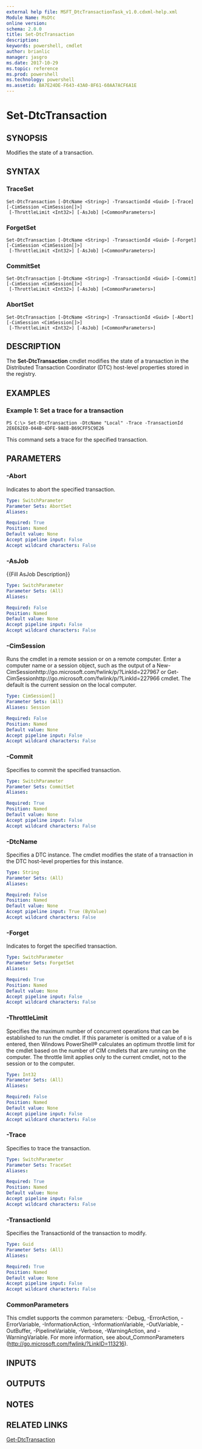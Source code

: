 ```yaml
---
external help file: MSFT_DtcTransactionTask_v1.0.cdxml-help.xml
Module Name: MsDtc
online version: 
schema: 2.0.0
title: Set-DtcTransaction
description: 
keywords: powershell, cmdlet
author: brianlic
manager: jasgro
ms.date: 2017-10-29
ms.topic: reference
ms.prod: powershell
ms.technology: powershell
ms.assetid: BA7E24DE-F643-43A0-8F61-60AA7ACF6A1E
---
```


# Set-DtcTransaction

## SYNOPSIS
Modifies the state of a transaction.

## SYNTAX

### TraceSet
```
Set-DtcTransaction [-DtcName <String>] -TransactionId <Guid> [-Trace] [-CimSession <CimSession[]>]
 [-ThrottleLimit <Int32>] [-AsJob] [<CommonParameters>]
```

### ForgetSet
```
Set-DtcTransaction [-DtcName <String>] -TransactionId <Guid> [-Forget] [-CimSession <CimSession[]>]
 [-ThrottleLimit <Int32>] [-AsJob] [<CommonParameters>]
```

### CommitSet
```
Set-DtcTransaction [-DtcName <String>] -TransactionId <Guid> [-Commit] [-CimSession <CimSession[]>]
 [-ThrottleLimit <Int32>] [-AsJob] [<CommonParameters>]
```

### AbortSet
```
Set-DtcTransaction [-DtcName <String>] -TransactionId <Guid> [-Abort] [-CimSession <CimSession[]>]
 [-ThrottleLimit <Int32>] [-AsJob] [<CommonParameters>]
```

## DESCRIPTION
The **Set-DtcTransaction** cmdlet modifies the state of a transaction in the Distributed Transaction Coordinator (DTC) host-level properties stored in the registry.

## EXAMPLES

### Example 1: Set a trace for a transaction
```
PS C:\> Set-DtcTransaction -DtcName "Local" -Trace -TransactionId 2E6E62E0-044B-4DFE-9A8B-B69CFF5C9E26
```

This command sets a trace for the specified transaction.

## PARAMETERS

### -Abort
Indicates to abort the specified transaction.

```yaml
Type: SwitchParameter
Parameter Sets: AbortSet
Aliases: 

Required: True
Position: Named
Default value: None
Accept pipeline input: False
Accept wildcard characters: False
```

### -AsJob
{{Fill AsJob Description}}

```yaml
Type: SwitchParameter
Parameter Sets: (All)
Aliases: 

Required: False
Position: Named
Default value: None
Accept pipeline input: False
Accept wildcard characters: False
```

### -CimSession
Runs the cmdlet in a remote session or on a remote computer.
Enter a computer name or a session object, such as the output of a New-CimSessionhttp://go.microsoft.com/fwlink/p/?LinkId=227967 or Get-CimSessionhttp://go.microsoft.com/fwlink/p/?LinkId=227966 cmdlet.
The default is the current session on the local computer.

```yaml
Type: CimSession[]
Parameter Sets: (All)
Aliases: Session

Required: False
Position: Named
Default value: None
Accept pipeline input: False
Accept wildcard characters: False
```

### -Commit
Specifies to commit the specified transaction.

```yaml
Type: SwitchParameter
Parameter Sets: CommitSet
Aliases: 

Required: True
Position: Named
Default value: None
Accept pipeline input: False
Accept wildcard characters: False
```

### -DtcName
Specifies a DTC instance.
The cmdlet modifies the state of a transaction in the DTC host-level properties for this instance.

```yaml
Type: String
Parameter Sets: (All)
Aliases: 

Required: False
Position: Named
Default value: None
Accept pipeline input: True (ByValue)
Accept wildcard characters: False
```

### -Forget
Indicates to forget the specified transaction.

```yaml
Type: SwitchParameter
Parameter Sets: ForgetSet
Aliases: 

Required: True
Position: Named
Default value: None
Accept pipeline input: False
Accept wildcard characters: False
```

### -ThrottleLimit
Specifies the maximum number of concurrent operations that can be established to run the cmdlet.
If this parameter is omitted or a value of `0` is entered, then Windows PowerShell® calculates an optimum throttle limit for the cmdlet based on the number of CIM cmdlets that are running on the computer.
The throttle limit applies only to the current cmdlet, not to the session or to the computer.

```yaml
Type: Int32
Parameter Sets: (All)
Aliases: 

Required: False
Position: Named
Default value: None
Accept pipeline input: False
Accept wildcard characters: False
```

### -Trace
Specifies to trace the transaction.

```yaml
Type: SwitchParameter
Parameter Sets: TraceSet
Aliases: 

Required: True
Position: Named
Default value: None
Accept pipeline input: False
Accept wildcard characters: False
```

### -TransactionId
Specifies the TransactionId of the transaction to modify.

```yaml
Type: Guid
Parameter Sets: (All)
Aliases: 

Required: True
Position: Named
Default value: None
Accept pipeline input: False
Accept wildcard characters: False
```

### CommonParameters
This cmdlet supports the common parameters: -Debug, -ErrorAction, -ErrorVariable, -InformationAction, -InformationVariable, -OutVariable, -OutBuffer, -PipelineVariable, -Verbose, -WarningAction, and -WarningVariable. For more information, see about_CommonParameters (http://go.microsoft.com/fwlink/?LinkID=113216).

## INPUTS

## OUTPUTS

## NOTES

## RELATED LINKS

[Get-DtcTransaction](./Get-DtcTransaction.md)

